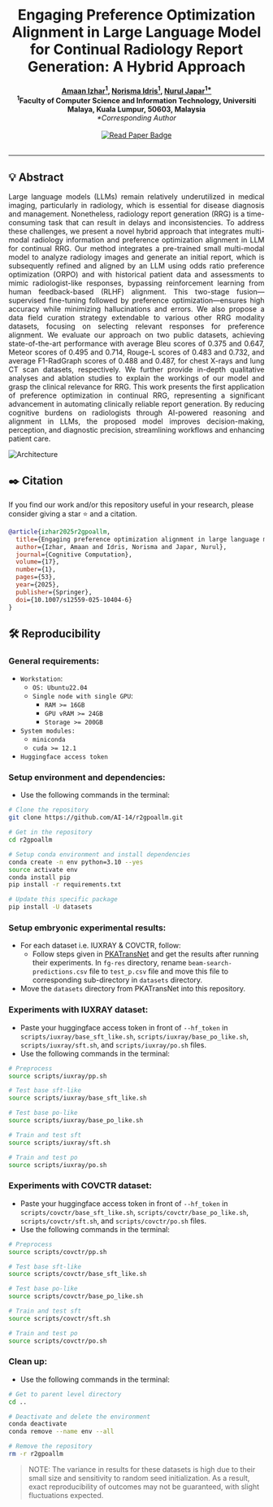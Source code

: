 <h1 align="center">Engaging Preference Optimization Alignment in Large Language Model for Continual Radiology Report Generation: A Hybrid Approach</h1>

<p align="center">
  <strong>
    <a href="https://scholar.google.com/citations?user=FeMCtswAAAAJ&hl=en">Amaan Izhar<sup>1</sup></a>, 
    <a href="https://scholar.google.com.my/citations?user=IgUMlGcAAAAJ&hl=en">Norisma Idris<sup>1</sup></a>, 
    <a href="https://scholar.google.com/citations?user=TyH59tkAAAAJ&hl=en">Nurul Japar<sup>1*</sup></a>
  </strong>
  <br/>
  <strong><sup>1</sup>Faculty of Computer Science and Information Technology, Universiti Malaya, Kuala Lumpur, 50603, Malaysia</strong>
  <br/>
  <em>*Corresponding Author</em>
  <br/><br/>
  <a href="https://link.springer.com/article/10.1007/s12559-025-10404-6">
    <img src="https://img.shields.io/badge/Read%20Paper-Springer-brightgreen?style=for-the-badge" alt="Read Paper Badge">
  </a>
  <br/><br/>
</p>

___

## :bulb: Abstract
<p align="justify">Large language models (LLMs) remain relatively underutilized in medical imaging, particularly in radiology, which is essential for disease diagnosis and management. Nonetheless, radiology report generation (RRG) is a time-consuming task that can result in delays and inconsistencies. To address these challenges, we present a novel hybrid approach that integrates multi-modal radiology information and preference optimization alignment in LLM for continual RRG. Our method integrates a pre-trained small multi-modal model to analyze radiology images and generate an initial report, which is subsequently refined and aligned by an LLM using odds ratio preference optimization (ORPO) and with historical patient data and assessments to mimic radiologist-like responses, bypassing reinforcement learning from human feedback-based (RLHF) alignment. This two-stage fusion—supervised fine-tuning followed by preference optimization—ensures high accuracy while minimizing hallucinations and errors. We also propose a data field curation strategy extendable to various other RRG modality datasets, focusing on selecting relevant responses for preference alignment. We evaluate our approach on two public datasets, achieving state-of-the-art performance with average Bleu scores of 0.375 and 0.647, Meteor scores of 0.495 and 0.714, Rouge-L scores of 0.483 and 0.732, and average F1-RadGraph scores of 0.488 and 0.487, for chest X-rays and lung CT scan datasets, respectively. We further provide in-depth qualitative analyses and ablation studies to explain the workings of our model and grasp the clinical relevance for RRG. This work presents the first application of preference optimization in continual RRG, representing a significant advancement in automating clinically reliable report generation. By reducing cognitive burdens on radiologists through AI-powered reasoning and alignment in LLMs, the proposed model improves decision-making, perception, and diagnostic precision, streamlining workflows and enhancing patient care.</p>

![Architecture](assets/architecture.png)

## :black_nib: Citation
If you find our work and/or this repository useful in your research, please consider giving a star ⭐ and a citation.

```bibtex
@article{izhar2025r2gpoallm,
  title={Engaging preference optimization alignment in large language model for continual radiology report generation: A hybrid approach},
  author={Izhar, Amaan and Idris, Norisma and Japar, Nurul},
  journal={Cognitive Computation},
  volume={17},
  number={1},
  pages={53},
  year={2025},
  publisher={Springer},
  doi={10.1007/s12559-025-10404-6}
}
```

## :hammer_and_wrench: Reproducibility
### General requirements:
- `Workstation`:
  - `OS: Ubuntu22.04`
  - `Single node with single GPU`:
    - `RAM >= 16GB`
    - `GPU vRAM >= 24GB`
    - `Storage >= 200GB`
- `System modules:`
  - `miniconda`
  - `cuda >= 12.1`
- `Huggingface access token`

### Setup environment and dependencies:
- Use the following commands in the terminal:
````bash
# Clone the repository
git clone https://github.com/AI-14/r2gpoallm.git

# Get in the repository
cd r2gpoallm

# Setup conda environment and install dependencies
conda create -n env python=3.10 --yes
source activate env
conda install pip
pip install -r requirements.txt

# Update this specific package
pip install -U datasets
````

### Setup embryonic experimental results:
- For each dataset i.e. IUXRAY & COVCTR, follow:
  - Follow steps given in [PKATransNet](https://github.com/AI-14/pkatransnet) and get the results after running their experiments. In `fg-res` directory, rename `beam-search-predictions.csv` file to `test_p.csv` file and move this file to corresponding sub-directory in `datasets` directory.
- Move the `datasets` directory from PKATransNet into this repository.

### Experiments with IUXRAY dataset:
- Paste your huggingface access token in front of `--hf_token` in `scripts/iuxray/base_sft_like.sh`, `scripts/iuxray/base_po_like.sh`, `scripts/iuxray/sft.sh`, and `scripts/iuxray/po.sh` files.
- Use the following commands in the terminal:
```bash
# Preprocess
source scripts/iuxray/pp.sh

# Test base sft-like
source scripts/iuxray/base_sft_like.sh

# Test base po-like
source scripts/iuxray/base_po_like.sh

# Train and test sft
source scripts/iuxray/sft.sh

# Train and test po
source scripts/iuxray/po.sh
```

### Experiments with COVCTR dataset:
- Paste your huggingface access token in front of `--hf_token` in `scripts/covctr/base_sft_like.sh`, `scripts/covctr/base_po_like.sh`, `scripts/covctr/sft.sh`, and `scripts/covctr/po.sh` files.
- Use the following commands in the terminal:
```bash
# Preprocess
source scripts/covctr/pp.sh

# Test base sft-like
source scripts/covctr/base_sft_like.sh

# Test base po-like
source scripts/covctr/base_po_like.sh

# Train and test sft
source scripts/covctr/sft.sh

# Train and test po
source scripts/covctr/po.sh
```

### Clean up:
- Use the following commands in the terminal:
```bash
# Get to parent level directory 
cd ..

# Deactivate and delete the environment 
conda deactivate
conda remove --name env --all

# Remove the repository
rm -r r2gpoallm
```

> NOTE: The variance in results for these datasets is high due to their small size and sensitivity to random seed initialization. As a result, exact reproducibility of outcomes may not be guaranteed, with slight fluctuations expected.
